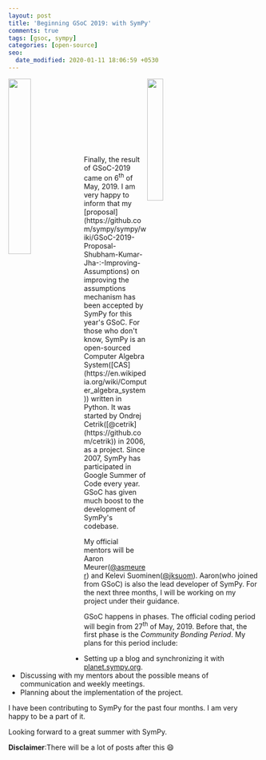 ```yaml
---
layout: post
title: 'Beginning GSoC 2019: with SymPy'
comments: true
tags: [gsoc, sympy]
categories: [open-source]
seo:
  date_modified: 2020-01-11 18:06:59 +0530
---
```

<a href="https://summerofcode.withgoogle.com/">
  <img src="/assets/images/gsoc.png" style="width:30%;height:30%;float:left;" />
</a>
<a href="https://www.sympy.org/en/index.html">
  <img src="/assets/images/sympy.png" style="width:25%;height:25%;float:right;margin-right:100px;" />
</a>
<br><br><br><br><br><br><br><br><br>
Finally, the result of GSoC-2019 came on 6<sup>th</sup> of May, 2019. I am very happy to inform that my [proposal](https://github.com/sympy/sympy/wiki/GSoC-2019-Proposal-Shubham-Kumar-Jha-:-Improving-Assumptions) on improving the assumptions mechanism has been accepted by SymPy for this year's GSoC. For those who don't know, SymPy is an open-sourced Computer Algebra System([CAS](https://en.wikipedia.org/wiki/Computer_algebra_system)) written in Python. It was started by Ondrej Cetrik([@cetrik](https://github.com/cetrik)) in 2006, as a project. Since 2007, SymPy has participated in Google Summer of Code every year. GSoC has given much boost to the development of SymPy's codebase.

My official mentors will be Aaron Meurer([@asmeurer](https://github.com/asmeurer)) and Kelevi Suominen([@jksuom](https://github.com/jksuom)). Aaron(who joined from GSoC) is also the lead developer of SymPy. For the next three months, I will be working on my project under their guidance.

GSoC happens in phases. The official coding period will begin from 27<sup>th</sup> of May, 2019. Before that, the first phase is the *Community Bonding Period*. My plans for this period include:
* Setting up a blog and synchronizing it with [planet.sympy.org](https://planet.sympy.org/).
* Discussing with my mentors about the possible means of communication and weekly meetings.
* Planning about the implementation of the project.

I have been contributing to SymPy for the past four months. I am very happy to be a part of it.

Looking forward to a great summer with SymPy.

**Disclaimer**:There will be a lot of posts after this 😄
